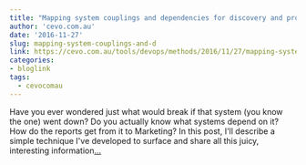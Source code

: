 ```yaml
---
title: "Mapping system couplings and dependencies for discovery and profit"
author: 'cevo.com.au'
date: '2016-11-27'
slug: mapping-system-couplings-and-d
link: https://cevo.com.au/tools/devops/methods/2016/11/27/mapping-system-coupling.html
categories:
- bloglink
tags:
  - cevocomau
---
```


Have you ever wondered just what would break if that system (you know the one) went down? Do you actually know what systems depend on it? How do the reports get from it to Marketing? In this post, I'll describe a simple technique I've developed to surface and share all this juicy, interesting information[... <i class="fas fa-external-link-alt"></i>](https://cevo.com.au/tools/devops/methods/2016/11/27/mapping-system-coupling.html)

